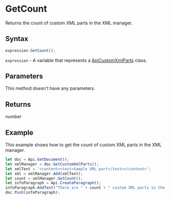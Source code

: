# GetCount

Returns the count of custom XML parts in the XML manager.

## Syntax

```javascript
expression.GetCount();
```

`expression` - A variable that represents a [ApiCustomXmlParts](../ApiCustomXmlParts.md) class.

## Parameters

This method doesn't have any parameters.

## Returns

number

## Example

This example shows how to get the count of custom XML parts in the XML manager.

```javascript editor-docx
let doc = Api.GetDocument();
let xmlManager = doc.GetCustomXmlParts();
let xmlText = '<content><text>Sample XML part</text></content>';
let xml = xmlManager.Add(xmlText);
let count = xmlManager.GetCount();
let infoParagraph = Api.CreateParagraph();
infoParagraph.AddText("There are " + count + " custom XML parts in the document.");
doc.Push(infoParagraph);
```
